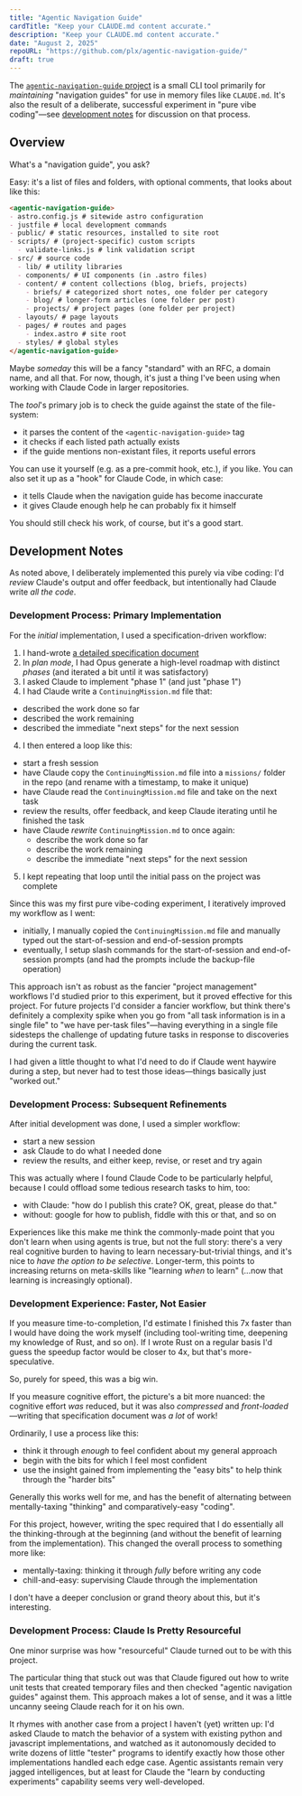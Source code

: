 ```yaml
---
title: "Agentic Navigation Guide"
cardTitle: "Keep your CLAUDE.md content accurate."
description: "Keep your CLAUDE.md content accurate."
date: "August 2, 2025"
repoURL: "https://github.com/plx/agentic-navigation-guide/"
draft: true
---
```


The [`agentic-navigation-guide` project](https://github.com/plx/agentic-navigation-guide/) is a small CLI tool primarily for *maintaining* "navigation guides" for use in memory files like `CLAUDE.md`.
It's also the result of a deliberate, successful experiment in "pure vibe coding"—see [development notes](#development-notes) for discussion on that process.

## Overview

What's a "navigation guide", you ask?

Easy: it's a list of files and folders, with optional comments, that looks about like this:

```md
<agentic-navigation-guide>
- astro.config.js # sitewide astro configuration
- justfile # local development commands
- public/ # static resources, installed to site root
- scripts/ # (project-specific) custom scripts
  - validate-links.js # link validation script
- src/ # source code
  - lib/ # utility libraries
  - components/ # UI components (in .astro files)
  - content/ # content collections (blog, briefs, projects)
    - briefs/ # categorized short notes, one folder per category
    - blog/ # longer-form articles (one folder per post)
    - projects/ # project pages (one folder per project)
  - layouts/ # page layouts
  - pages/ # routes and pages
    - index.astro # site root
  - styles/ # global styles
</agentic-navigation-guide>
```

Maybe *someday* this will be a fancy "standard" with an RFC, a domain name, and all that.
For now, though, it's just a thing I've been using when working with Claude Code in larger repositories.

The *tool*'s primary job is to check the guide against the state of the file-system:

- it parses the content of the `<agentic-navigation-guide>` tag
- it checks if each listed path actually exists
- if the guide mentions non-existant files, it reports useful errors

You can use it yourself (e.g. as a pre-commit hook, etc.), if you like.
You can also set it up as a "hook" for Claude Code, in which case:

- it tells Claude when the navigation guide has become inaccurate
- it gives Claude enough help he can probably fix it himself

You should still check his work, of course, but it's a good start.

## Development Notes

As noted above, I deliberately implemented this purely via vibe coding: I'd *review* Claude's output and offer feedback, but intentionally had Claude write *all the code*.

### Development Process: Primary Implementation

For the *initial* implementation, I used a specification-driven workflow:

1. I hand-wrote [a detailed specification document](https://github.com/plx/agentic-navigation-guide/blob/main/Specification.md)
2. In *plan mode*, I had Opus generate a high-level roadmap with distinct *phases* (and iterated a bit until it was satisfactory)
3. I asked Claude to implement "phase 1" (and just "phase 1")
4. I had Claude write a `ContinuingMission.md` file that:
  - described the work done so far
  - described the work remaining
  - described the immediate "next steps" for the next session
4. I then entered a loop like this:
  - start a fresh session
  - have Claude copy the `ContinuingMission.md` file into a `missions/` folder in the repo (and rename with a timestamp, to make it unique)
  - have Claude read the `ContinuingMission.md` file and take on the next task
  - review the results, offer feedback, and keep Claude iterating until he finished the task
  - have Claude *rewrite* `ContinuingMission.md` to once again:
    - describe the work done so far
    - describe the work remaining
    - describe the immediate "next steps" for the next session
5. I kept repeating that loop until the initial pass on the project was complete

Since this was my first pure vibe-coding experiment, I iteratively improved my workflow as I went:

- initially, I manually copied the `ContinuingMission.md` file and manually typed out the start-of-session and end-of-session prompts
- eventually, I setup slash commands for the start-of-session and end-of-session prompts (and had the prompts include the backup-file operation)

This approach isn't as robust as the fancier "project management" workflows I'd studied prior to this experiment, but it proved effective for this project.
For future projects I'd consider a fancier workflow, but think there's definitely a complexity spike when you go from "all task information is in a single file" to "we have per-task files"—having everything in a single file sidesteps the challenge of updating future tasks in response to discoveries during the current task.

I had given a little thought to what I'd need to do if Claude went haywire during a step, but never had to test those ideas—things basically just "worked out."

### Development Process: Subsequent Refinements

After initial development was done, I used a simpler workflow:

- start a new session
- ask Claude to do what I needed done 
- review the results, and either keep, revise, or reset and try again

This was actually where I found Claude Code to be particularly helpful, because I could offload some tedious research tasks to him, too:

- with Claude: "how do I publish this crate? OK, great, please do that."
- without: google for how to publish, fiddle with this or that, and so on

Experiences like this make me think the commonly-made point that you don't learn when using agents is true, but not the full story: there's a very real cognitive burden to having to learn necessary-but-trivial things, and it's nice to *have the option to be selective*. Longer-term, this points to increasing returns on meta-skills like "learning *when* to learn" (...now that learning is increasingly optional).

### Development Experience: Faster, Not Easier

If you measure time-to-completion, I'd estimate I finished this 7x faster than I would have doing the work myself (including tool-writing time, deepening my knowledge of Rust, and so on). If I wrote Rust on a regular basis I'd guess the speedup factor would be closer to 4x, but that's more-speculative.

So, purely for speed, this was a big win.

If you measure cognitive effort, the picture's a bit more nuanced: the cognitive effort *was* reduced, but it was also *compressed* and *front-loaded*—writing that specification document was *a lot* of work!

Ordinarily, I use a process like this:

- think it through *enough* to feel confident about my general approach
- begin with the bits for which I feel most confident
- use the insight gained from implementing the "easy bits" to help think through the "harder bits"

Generally this works well for me, and has the benefit of alternating between mentally-taxing "thinking" and comparatively-easy "coding".

For this project, however, writing the spec required that I do essentially all the thinking-through at the beginning (and without the benefit of learning from the implementation). This changed the overall process to something more like:

- mentally-taxing: thinking it through *fully* before writing any code
- chill-and-easy: supervising Claude through the implementation

I don't have a deeper conclusion or grand theory about this, but it's interesting.

### Development Process: Claude Is Pretty Resourceful

One minor surprise was how "resourceful" Claude turned out to be with this project.

The particular thing that stuck out was that Claude figured out how to write unit tests that created temporary files and then checked "agentic navigation guides" against them. This approach makes a lot of sense, and it was a little uncanny seeing Claude reach for it on his own.

It rhymes with another case from a project I haven't (yet) written up: I'd asked Claude to match the behavior of a system with existing python and javascript implementations, and watched as it autonomously decided to write dozens of little "tester" programs to identify exactly how those other implementations handled each edge case. Agentic assistants remain very jagged intelligences, but at least for Claude the "learn by conducting experiments" capability seems very well-developed.

